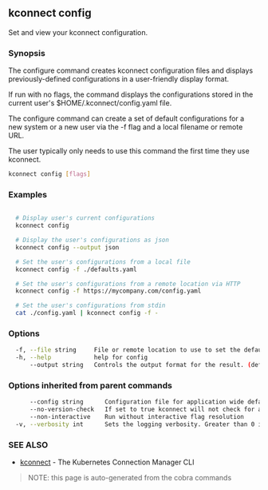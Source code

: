 ## kconnect config

Set and view your kconnect configuration.

### Synopsis


The configure command creates kconnect configuration files and displays 
previously-defined configurations in a user-friendly display format.

If run with no flags, the command displays the configurations stored in the 
current user's $HOME/.kconnect/config.yaml file.

The configure command can create a set of default configurations for a new 
system or a new user via the -f flag and a local filename or remote URL.

The user typically only needs to use this command the first time they use 
kconnect.


```bash
kconnect config [flags]
```

### Examples

```bash

  # Display user's current configurations
  kconnect config

  # Display the user's configurations as json
  kconnect config --output json

  # Set the user's configurations from a local file
  kconnect config -f ./defaults.yaml

  # Set the user's configurations from a remote location via HTTP
  kconnect config -f https://mycompany.com/config.yaml

  # Set the user's configurations from stdin
  cat ./config.yaml | kconnect config -f -

```

### Options

```bash
  -f, --file string     File or remote location to use to set the default configuration
  -h, --help            help for config
      --output string   Controls the output format for the result. (default "yaml")
```

### Options inherited from parent commands

```bash
      --config string      Configuration file for application wide defaults. (default "$HOME/.kconnect/config.yaml")
      --no-version-check   If set to true kconnect will not check for a newer version
      --non-interactive    Run without interactive flag resolution
  -v, --verbosity int      Sets the logging verbosity. Greater than 0 is debug and greater than 9 is trace.
```

### SEE ALSO

* [kconnect](index.md)	 - The Kubernetes Connection Manager CLI


> NOTE: this page is auto-generated from the cobra commands
